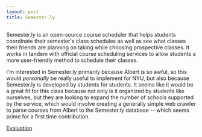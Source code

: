 ```yaml
---
layout: post
title: Semester.ly
---
```


Semester.ly is an open-source course scheduler that helps students coordinate their semester's class schedules as well as see what classes their friends are planning on taking while choosing prospective classes. It works in tandem with official course scheduling services to allow students a more user-friendly method to schedule their classes.

I'm interested in Semester.ly primarily because Albert is so awful, so this would *personally* be really useful to implement for NYU, but also because Semester.ly is developed by students for students. It seems like it would be a great fit for this class because not only is it organized by students like ourselves, but they are looking to expand the number of schools supported by the service, which would involve creating a generally simple web crawler to parse courses from Albert to the Semester.ly database -- which seems prime for a first time contribution.

[Evaluation](https://nyu-ossd-s19.github.io/mayaarguelles-weekly/semesterly-eval/)
